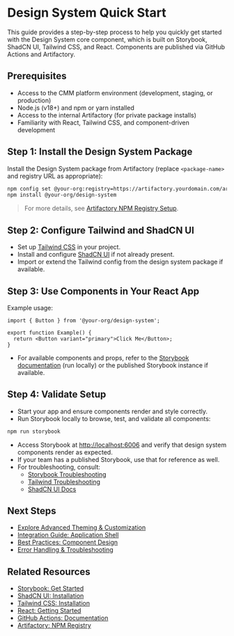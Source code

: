 # Design System Quick Start

This guide provides a step-by-step process to help you quickly get started with the Design System core component, which is built on Storybook, ShadCN UI, Tailwind CSS, and React. Components are published via GitHub Actions and Artifactory.

## Prerequisites
- Access to the CMM platform environment (development, staging, or production)
- Node.js (v18+) and npm or yarn installed
- Access to the internal Artifactory (for private package installs)
- Familiarity with React, Tailwind CSS, and component-driven development

## Step 1: Install the Design System Package
Install the Design System package from Artifactory (replace `<package-name>` and registry URL as appropriate):

```sh
npm config set @your-org:registry=https://artifactory.yourdomain.com/artifactory/api/npm/npm-repo/
npm install @your-org/design-system
```

> For more details, see [Artifactory NPM Registry Setup](https://jfrog.com/help/r/jfrog-artifactory-documentation/npm-registry).

## Step 2: Configure Tailwind and ShadCN UI
- Set up [Tailwind CSS](https://tailwindcss.com/docs/installation) in your project.
- Install and configure [ShadCN UI](https://ui.shadcn.com/docs/installation) if not already present.
- Import or extend the Tailwind config from the design system package if available.

## Step 3: Use Components in Your React App
Example usage:

```tsx
import { Button } from '@your-org/design-system';

export function Example() {
  return <Button variant="primary">Click Me</Button>;
}
```

- For available components and props, refer to the [Storybook documentation](http://localhost:6006) (run locally) or the published Storybook instance if available.

## Step 4: Validate Setup
- Start your app and ensure components render and style correctly.
- Run Storybook locally to browse, test, and validate all components:

```sh
npm run storybook
```

- Access Storybook at [http://localhost:6006](http://localhost:6006) and verify that design system components render as expected.
- If your team has a published Storybook, use that for reference as well.
- For troubleshooting, consult:
  - [Storybook Troubleshooting](https://storybook.js.org/docs/react/get-started/troubleshooting)
  - [Tailwind Troubleshooting](https://tailwindcss.com/docs/installation#troubleshooting)
  - [ShadCN UI Docs](https://ui.shadcn.com/docs/installation)

## Next Steps
- [Explore Advanced Theming & Customization](../03-advanced-topics/theming.md)
- [Integration Guide: Application Shell](../../application-shell/01-getting-started/quick-start.md)
- [Best Practices: Component Design](../03-advanced-topics/component-best-practices.md)
- [Error Handling & Troubleshooting](../03-advanced-topics/error-handling.md)

## Related Resources
- [Storybook: Get Started](https://storybook.js.org/docs/react/get-started/install)
- [ShadCN UI: Installation](https://ui.shadcn.com/docs/installation)
- [Tailwind CSS: Installation](https://tailwindcss.com/docs/installation)
- [React: Getting Started](https://react.dev/learn)
- [GitHub Actions: Documentation](https://docs.github.com/en/actions)
- [Artifactory: NPM Registry](https://jfrog.com/help/r/jfrog-artifactory-documentation/npm-registry)

